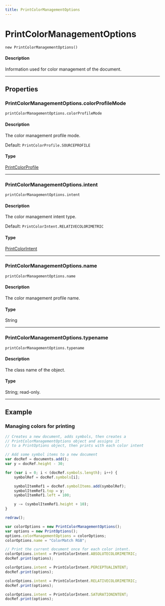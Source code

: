 ```yaml
---
title: PrintColorManagementOptions
---
```

# PrintColorManagementOptions

`new PrintColorManagementOptions()`

#### Description

Information used for color management of the document.

---

## Properties

### PrintColorManagementOptions.colorProfileMode

`printColorManagementOptions.colorProfileMode`

#### Description

The color management profile mode.

Default: `PrintColorProfile.SOURCEPROFILE`

#### Type

[PrintColorProfile](scripting-constants.md#printcolorprofile)

---

### PrintColorManagementOptions.intent

`printColorManagementOptions.intent`

#### Description

The color management intent type.

Default: `PrintColorIntent.RELATIVECOLORIMETRIC`

#### Type

[PrintColorIntent](scripting-constants.md#printcolorintent)

---

### PrintColorManagementOptions.name

`printColorManagementOptions.name`

#### Description

The color management profile name.

#### Type

String

---

### PrintColorManagementOptions.typename

`printColorManagementOptions.typename`

#### Description

The class name of the object.

#### Type

String; read-only.

---

## Example

### Managing colors for printing

```javascript
// Creates a new document, adds symbols, then creates a
// PrintColorManagementOptions object and assigns it
// to a PrintOptions object, then prints with each color intent

// Add some symbol items to a new document
var docRef = documents.add();
var y = docRef.height - 30;

for (var i = 0; i < (docRef.symbols.length); i++) {
    symbolRef = docRef.symbols[i];

    symbolItemRef1 = docRef.symbolItems.add(symbolRef);
    symbolItemRef1.top = y;
    symbolItemRef1.left = 100;

    y -= (symbolItemRef1.height + 10);
}

redraw();

var colorOptions = new PrintColorManagementOptions();
var options = new PrintOptions();
options.colorManagementOptions = colorOptions;
colorOptions.name = "ColorMatch RGB";

// Print the current document once for each color intent.
colorOptions.intent = PrintColorIntent.ABSOLUTECOLORIMETRIC;
docRef.print(options);

colorOptions.intent = PrintColorIntent.PERCEPTUALINTENT;
docRef.print(options);

colorOptions.intent = PrintColorIntent.RELATIVECOLORIMETRIC;
docRef.print(options);

colorOptions.intent = PrintColorIntent.SATURATIONINTENT;
docRef.print(options);
```
